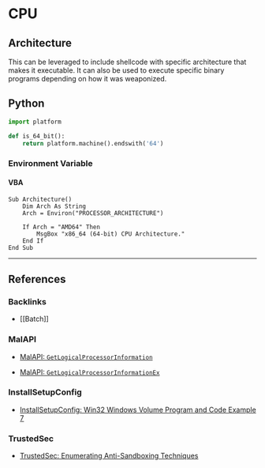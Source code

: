 # CPU

## Architecture

This can be leveraged to include shellcode with specific architecture that makes it executable. It can also be used to execute specific binary programs depending on how it was weaponized.

## Python

```python
import platform

def is_64_bit():
	return platform.machine().endswith('64')
```

### Environment Variable

#### VBA

```vbscript
Sub Architecture()
	Dim Arch As String
	Arch = Environ("PROCESSOR_ARCHITECTURE")

	If Arch = "AMD64" Then
		MsgBox "x86_64 (64-bit) CPU Architecture."
	End If
End Sub
```

---
## References

### Backlinks

- [[Batch]]

### MalAPI

- [MalAPI: `GetLogicalProcessorInformation`](https://malapi.io/winapi/GetLogicalProcessorInformation)

- [MalAPI: `GetLogicalProcessorInformationEx`](https://malapi.io/winapi/GetLogicalProcessorInformationEx)

### InstallSetupConfig

- [InstallSetupConfig: Win32 Windows Volume Program and Code Example 7](https://www.installsetupconfig.com/win32programming/windowsvolumeapis1_6.html)

### TrustedSec

- [TrustedSec: Enumerating Anti-Sandboxing Techniques](https://trustedsec.com/blog/enumerating-anti-sandboxing-techniques)